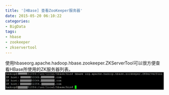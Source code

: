 ```yaml
---
title: '[HBase] 查看ZooKeeper服务器'
date: 2015-05-20 06:10:22
categories: 
- BigData
tags: 
- hbase
- zookeeper
- zkservertool
---
```

使用hbaseorg.apache.hadoop.hbase.zookeeper.ZKServerTool可以很方便查看HBase所使用的ZK服务器列表。
![[HBase] 查看ZooKeeper服务器](/images/2015/5/0026uWfMzy76OR0QX9T91.jpg)